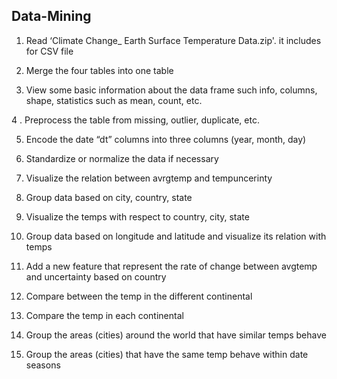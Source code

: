 ## Data-Mining

1. Read ‘Climate Change_ Earth Surface Temperature Data.zip'. it includes for CSV file

2. Merge the four tables into one table

3. View some basic information about the data frame such info, columns, shape, statistics such as mean, count, etc.

4 . Preprocess the table from missing, outlier, duplicate, etc.

5. Encode the date “dt” columns into three columns (year, month, day)

6.  Standardize or normalize the data if necessary

7. Visualize the relation between avrgtemp and tempuncerinty

8. Group data based on city, country, state

9. Visualize the temps with respect to country, city, state

10. Group data based on longitude and latitude and visualize its relation with temps

11. Add a new feature that represent the rate of change between avgtemp and uncertainty based on country

12. Compare between the temp in the different continental

13. Compare the temp in each continental

14. Group the areas (cities) around the world that have similar temps behave

15. Group the areas (cities) that have the same temp behave within date seasons
